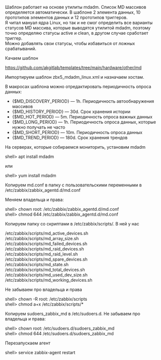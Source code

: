 Шаблон работает на основе утилиты mdadm. Список MD массивов определяется автоматически. В шаблоне 2 элемента данных, 10 прототипов элементов данных и 12 прототипов триггеров.<br>
Я читал мануал ядра Linux, но так и не смог определить все варианты статусов MD массива, которые выводятся утилитой mdadm, поэтому точно определяю статусы active и clean, в другом случае сработает триггер.<br>
Можно добавлять свои статусы, чтобы избавиться от ложных срабатываний.


Качаем шаблон

https://github.com/akgitlab/templates/tree/main/hardware/other/md


Импортируем шаблон zbx5_mdadm_linux.xml и назначаем хостам.

В макросах шаблона можно отредактировать периодичность опроса данных:

* {$MD_DISCOVERY_PERIOD} — 1h. Периодичность автообнаружения массивов<br>
* {$MD_HISTORY_PERIOD} — 30d. Срок хранения истории<br>
* {$MD_HOT_PERIOD} — 5m. Периодичность опроса важных данных<br>
* {$MD_LONG_PERIOD} — 1h. Периодичность опроса данных, которые нужно получать не часто<br>
* {$MD_SHORT_PERIOD} — 10m. Периодичность опроса данных<br>
* {$MD_TREND_PERIOD} — 180d. Срок хранения трендов<br>


На серверах, которые собираемся мониторить, установим mdadm

 shell> apt install mdadm

или

 shell> yum install mdadm


Копируем md.conf в папку с пользовательскими переменными в /etc/zabbix/zabbix_agentd.d/md.conf

Меняем владельца и права:

 shell> chown root\: /etc/zabbix/zabbix_agentd.d/md.conf<br>
 shell> chmod 644 /etc/zabbix/zabbix_agentd.d/md.conf<br>


Копируем папку со скриптами в /etc/zabbix/scripts/. В ней у нас

/etc/zabbix/scripts/md_active_devices.sh<br>
/etc/zabbix/scripts/md_array_size.sh<br>
/etc/zabbix/scripts/md_failed_devices.sh<br>
/etc/zabbix/scripts/md_raid_devices.sh<br>
/etc/zabbix/scripts/md_raid_level.sh<br>
/etc/zabbix/scripts/md_spare_devices.sh<br>
/etc/zabbix/scripts/md_state.sh<br>
/etc/zabbix/scripts/md_total_devices.sh<br>
/etc/zabbix/scripts/md_used_dev_size.sh<br>
/etc/zabbix/scripts/md_working_devices.sh<br>


Не забываем про владельца и права

 shell> chown -R root\: /etc/zabbix/scripts<br>
 shell> chmod a+x /etc/zabbix/scripts/*<br>


Копируем sudoers_zabbix_md в /etc/sudoers.d. Не забываем про владельца и права:

 shell> chown root\: /etc/sudoers.d/sudoers_zabbix_md<br>
 shell> chmod 644 /etc/sudoers.d/sudoers_zabbix_md<br>


Перезапускаем агент

 shell> service zabbix-agent restart
